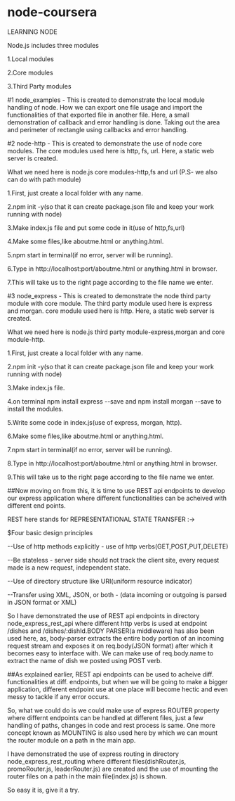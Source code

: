 # node-coursera
LEARNING NODE

Node.js includes three modules

1.Local modules

2.Core modules

3.Third Party modules


#1 node_examples - This is created to demonstrate the local module handling of node. How we can export one file usage and import the 
                   functionalities of that exported file in another file.
                   Here, a small demonstration of callback and error handling is done. Taking out the area and perimeter of rectangle
                   using callbacks and error handling.
                   
#2 node-http - This is created to demonstrate the use of node core modules. The core modules used here is http, fs, url.
              Here, a static web server is created.
              
What we need here is node.js core modules-http,fs and url
(P.S- we also can do with path module)

1.First, just create a local folder with any name.

2.npm init -y(so that it can create package.json file and keep your work running with node)

3.Make index.js file and put some code in it(use of http,fs,url)

4.Make some files,like aboutme.html or anything.html.

5.npm start in terminal(if no error, server will be running).

6.Type in http://localhost:port/aboutme.html or anything.html in browser.

7.This will take us to the right page according to the file name we enter.

#3 node_express - This is created to demonstrate the node third party module with core module. The third party module used here is express     
                  and morgan. core module used here is http. 
                  Here, a static web server is created.

What we need here is node.js third party module-express,morgan and core module-http.

1.First, just create a local folder with any name.

2.npm init -y(so that it can create package.json file and keep your work running with node)

3.Make index.js file.

4.on terminal npm install express --save and npm install morgan --save to install the modules.

5.Write some code in index.js(use of express, morgan, http).

6.Make some files,like aboutme.html or anything.html.

7.npm start in terminal(if no error, server will be running).

8.Type in http://localhost:port/aboutme.html or anything.html in browser.

9.This will take us to the right page according to the file name we enter. 

##Now moving on from this, it is time to use REST api endpoints to develop our express application where different functionalities can be 
acheived with different end points.

REST here stands for REPRESENTATIONAL STATE TRANSFER :->

$Four basic design principles

--Use of http methods explicitly - use of http verbs(GET,POST,PUT,DELETE)

--Be stateless - server side should not track the client site, every request made is a new request, independent state.

--Use of directory structure like URI(uniform resource indicator)

--Transfer using XML, JSON, or both - (data incoming or outgoing is parsed in JSON format or XML)

So I have demonstrated the use of REST api endpoints in directory node_express_rest_api where different http verbs is used at endpoint 
/dishes and /dishes/:dishId.BODY PARSER(a middleware) has also been used here, as, body-parser extracts the entire body portion of an incoming request stream and exposes it on req.body(JSON format) after which it becomes easy to interface with. We can make use of req.body.name to extract the name of dish we posted using POST verb. 

##As explained earlier, REST api endpoints can be used to acheive diff. functionalities at diff. endpoints, but when we will be going to
make a bigger application, different endpoint use at one place will become hectic and even messy to tackle if any error occurs.

So, what we could do is we could make use of express ROUTER property where differnt endpoints can be handled at different files, just a few handling of paths, changes in code and rest process is same. One more concept known as MOUNTING is also used here by which we can mount the router module on a path in the main app.

I have demonstrated the use of express routing in directory node_express_rest_routing where different files(dishRouter.js, promoRouter.js, leaderRouter.js) are created and the use of mounting the router files on a path in the main file(index.js) is shown.

So easy it is, give it a try.


